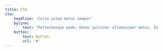 ```yaml
---
title: CTA
cta:
    headline: 'Curio vitae metus semper'
    byline:
        text: "Pellentesque pede. Donec pulvinar ullamcorper metus. In eu odio at lectus pulvinar mollis.  Vestibulum sem magna, elementum vestibulum arcu.\n"
    button:
        text: Button
        url: '#'
---
```


